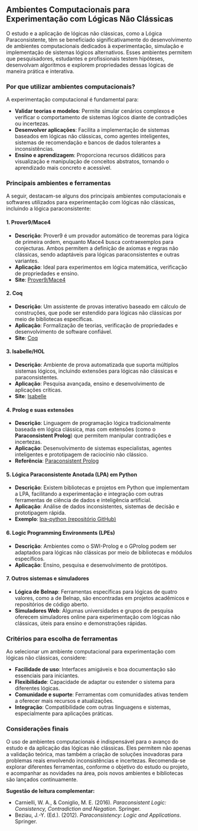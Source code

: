 
## Ambientes Computacionais para Experimentação com Lógicas Não Clássicas

O estudo e a aplicação de lógicas não clássicas, como a Lógica Paraconsistente, têm se beneficiado significativamente do desenvolvimento de ambientes computacionais dedicados à experimentação, simulação e implementação de sistemas lógicos alternativos. Esses ambientes permitem que pesquisadores, estudantes e profissionais testem hipóteses, desenvolvam algoritmos e explorem propriedades dessas lógicas de maneira prática e interativa.

### Por que utilizar ambientes computacionais?

A experimentação computacional é fundamental para:

- **Validar teorias e modelos**: Permite simular cenários complexos e verificar o comportamento de sistemas lógicos diante de contradições ou incertezas.
- **Desenvolver aplicações**: Facilita a implementação de sistemas baseados em lógicas não clássicas, como agentes inteligentes, sistemas de recomendação e bancos de dados tolerantes a inconsistências.
- **Ensino e aprendizagem**: Proporciona recursos didáticos para visualização e manipulação de conceitos abstratos, tornando o aprendizado mais concreto e acessível.

### Principais ambientes e ferramentas

A seguir, destacam-se alguns dos principais ambientes computacionais e softwares utilizados para experimentação com lógicas não clássicas, incluindo a lógica paraconsistente:

#### 1. **Prover9/Mace4**

- **Descrição**: Prover9 é um provador automático de teoremas para lógica de primeira ordem, enquanto Mace4 busca contraexemplos para conjecturas. Ambos permitem a definição de axiomas e regras não clássicas, sendo adaptáveis para lógicas paraconsistentes e outras variantes.
- **Aplicação**: Ideal para experimentos em lógica matemática, verificação de propriedades e ensino.
- **Site**: [Prover9/Mace4](https://www.cs.unm.edu/~mccune/prover9/)

#### 2. **Coq**

- **Descrição**: Um assistente de provas interativo baseado em cálculo de construções, que pode ser estendido para lógicas não clássicas por meio de bibliotecas específicas.
- **Aplicação**: Formalização de teorias, verificação de propriedades e desenvolvimento de software confiável.
- **Site**: [Coq](https://coq.inria.fr/)

#### 3. **Isabelle/HOL**

- **Descrição**: Ambiente de prova automatizada que suporta múltiplos sistemas lógicos, incluindo extensões para lógicas não clássicas e paraconsistentes.
- **Aplicação**: Pesquisa avançada, ensino e desenvolvimento de aplicações críticas.
- **Site**: [Isabelle](https://isabelle.in.tum.de/)

#### 4. **Prolog e suas extensões**

- **Descrição**: Linguagem de programação lógica tradicionalmente baseada em lógica clássica, mas com extensões (como o **Paraconsistent Prolog**) que permitem manipular contradições e incertezas.
- **Aplicação**: Desenvolvimento de sistemas especialistas, agentes inteligentes e prototipagem de raciocínio não clássico.
- **Referência**: [Paraconsistent Prolog](https://www.sciencedirect.com/science/article/pii/S0165011499000572)

#### 5. **Lógica Paraconsistente Anotada (LPA) em Python**

- **Descrição**: Existem bibliotecas e projetos em Python que implementam a LPA, facilitando a experimentação e integração com outras ferramentas de ciência de dados e inteligência artificial.
- **Aplicação**: Análise de dados inconsistentes, sistemas de decisão e prototipagem rápida.
- **Exemplo**: [lpa-python (repositório GitHub)](https://github.com/rodrigobastosv/lpa-python)

#### 6. **Logic Programming Environments (LPEs)**

- **Descrição**: Ambientes como o SWI-Prolog e o GProlog podem ser adaptados para lógicas não clássicas por meio de bibliotecas e módulos específicos.
- **Aplicação**: Ensino, pesquisa e desenvolvimento de protótipos.

#### 7. **Outros sistemas e simuladores**

- **Lógica de Belnap**: Ferramentas específicas para lógicas de quatro valores, como a de Belnap, são encontradas em projetos acadêmicos e repositórios de código aberto.
- **Simuladores Web**: Algumas universidades e grupos de pesquisa oferecem simuladores online para experimentação com lógicas não clássicas, úteis para ensino e demonstrações rápidas.

### Critérios para escolha de ferramentas

Ao selecionar um ambiente computacional para experimentação com lógicas não clássicas, considere:

- **Facilidade de uso**: Interfaces amigáveis e boa documentação são essenciais para iniciantes.
- **Flexibilidade**: Capacidade de adaptar ou estender o sistema para diferentes lógicas.
- **Comunidade e suporte**: Ferramentas com comunidades ativas tendem a oferecer mais recursos e atualizações.
- **Integração**: Compatibilidade com outras linguagens e sistemas, especialmente para aplicações práticas.

### Considerações finais

O uso de ambientes computacionais é indispensável para o avanço do estudo e da aplicação das lógicas não clássicas. Eles permitem não apenas a validação teórica, mas também a criação de soluções inovadoras para problemas reais envolvendo inconsistências e incertezas. Recomenda-se explorar diferentes ferramentas, conforme o objetivo do estudo ou projeto, e acompanhar as novidades na área, pois novos ambientes e bibliotecas são lançados continuamente.

**Sugestão de leitura complementar:**
- Carnielli, W. A., & Coniglio, M. E. (2016). *Paraconsistent Logic: Consistency, Contradiction and Negation*. Springer.
- Beziau, J.-Y. (Ed.). (2012). *Paraconsistency: Logic and Applications*. Springer.


